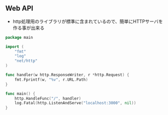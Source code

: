 
## Web API

* http処理用のライブラリが標準に含まれているので、簡単にHTTPサーバを作る事が出来る

```go
package main

import (
	"fmt"
	"log"
	"net/http"
)

func handler(w http.ResponseWriter, r *http.Request) {
	fmt.Fprintf(w, "%v", r.URL.Path)
}

func main() {
	http.HandleFunc("/", handler)
	log.Fatal(http.ListenAndServe("localhost:3000", nil))
}
```
